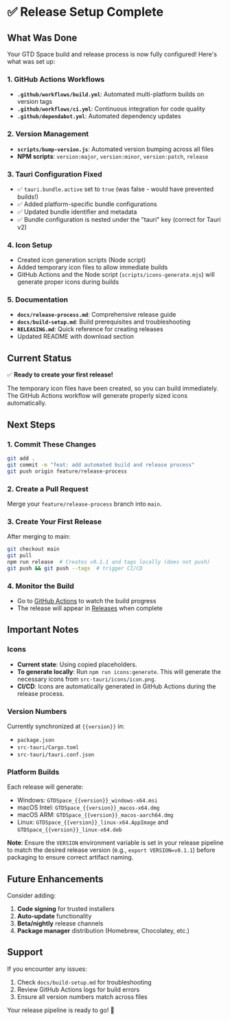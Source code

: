 # ✅ Release Setup Complete

## What Was Done

Your GTD Space build and release process is now fully configured! Here's what was set up:

### 1. GitHub Actions Workflows
- **`.github/workflows/build.yml`**: Automated multi-platform builds on version tags
- **`.github/workflows/ci.yml`**: Continuous integration for code quality
- **`.github/dependabot.yml`**: Automated dependency updates

### 2. Version Management
- **`scripts/bump-version.js`**: Automated version bumping across all files
- **NPM scripts**: `version:major`, `version:minor`, `version:patch`, `release`

### 3. Tauri Configuration Fixed
- ✅ `tauri.bundle.active` set to `true` (was false - would have prevented builds!)
- ✅ Added platform-specific bundle configurations
- ✅ Updated bundle identifier and metadata
- ✅ Bundle configuration is nested under the "tauri" key (correct for Tauri v2)

### 4. Icon Setup
- Created icon generation scripts (Node script)
- Added temporary icon files to allow immediate builds
- GitHub Actions and the Node script (`scripts/icons-generate.mjs`) will generate proper icons during builds

### 5. Documentation
- **`docs/release-process.md`**: Comprehensive release guide
- **`docs/build-setup.md`**: Build prerequisites and troubleshooting
- **`RELEASING.md`**: Quick reference for creating releases
- Updated README with download section

## Current Status

✅ **Ready to create your first release!**

The temporary icon files have been created, so you can build immediately. The GitHub Actions workflow will generate properly sized icons automatically.

## Next Steps

### 1. Commit These Changes
```bash
git add .
git commit -m "feat: add automated build and release process"
git push origin feature/release-process
```

### 2. Create a Pull Request
Merge your `feature/release-process` branch into `main`.

### 3. Create Your First Release
After merging to main:
```bash
git checkout main
git pull
npm run release  # Creates v0.1.1 and tags locally (does not push)
git push && git push --tags  # trigger CI/CD
```

### 4. Monitor the Build
- Go to [GitHub Actions](https://github.com/AustinKelsay/gtdspace/actions) to watch the build progress
- The release will appear in [Releases](https://github.com/AustinKelsay/gtdspace/releases) when complete

## Important Notes

### Icons
- **Current state**: Using copied placeholders.
- **To generate locally**: Run `npm run icons:generate`. This will generate the necessary icons from `src-tauri/icons/icon.png`.
- **CI/CD**: Icons are automatically generated in GitHub Actions during the release process.

### Version Numbers
Currently synchronized at `{{version}}` in:
- `package.json`
- `src-tauri/Cargo.toml`  
- `src-tauri/tauri.conf.json`

### Platform Builds
Each release will generate:
- Windows: `GTDSpace_{{version}}_windows-x64.msi`
- macOS Intel: `GTDSpace_{{version}}_macos-x64.dmg`
- macOS ARM: `GTDSpace_{{version}}_macos-aarch64.dmg`
- Linux: `GTDSpace_{{version}}_linux-x64.AppImage` and `GTDSpace_{{version}}_linux-x64.deb`

**Note**: Ensure the `VERSION` environment variable is set in your release pipeline to match the desired release version (e.g., `export VERSION=v0.1.1`) before packaging to ensure correct artifact naming.

## Future Enhancements

Consider adding:
1. **Code signing** for trusted installers
2. **Auto-update** functionality
3. **Beta/nightly** release channels
4. **Package manager** distribution (Homebrew, Chocolatey, etc.)

## Support

If you encounter any issues:
1. Check `docs/build-setup.md` for troubleshooting
2. Review GitHub Actions logs for build errors
3. Ensure all version numbers match across files

Your release pipeline is ready to go! 🚀